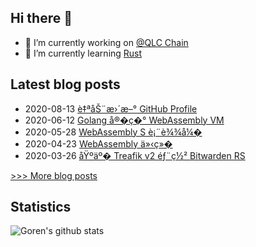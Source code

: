 
## Hi there 👋

- 🔭 I’m currently working on [@QLC Chain](https://github.com/qlcchain)
- 🌱 I’m currently learning [Rust](https://github.com/rust-lang/rust)

## Latest blog posts
- 2020-08-13 [è‡ªåŠ¨æ›´æ–° GitHub Profile](https://gythialy.github.io/self-updating-github-profile/)
- 2020-06-12 [Golang å®�ç�° WebAssembly VM](https://gythialy.github.io/WebAssembly-VM-by-golang/)
- 2020-05-28 [WebAssembly S è¡¨è¾¾å¼�](https://gythialy.github.io/WebAssembly-s-expression/)
- 2020-04-23 [WebAssembly ä»‹ç»�](https://gythialy.github.io/Introduction-WebAssembly/)
- 2020-03-26 [åŸºäº� Treafik v2 éƒ¨ç½² Bitwarden RS](https://gythialy.github.io/deploy-bitwarden-rs-with-traefik-v2/)

[>>> More blog posts](https://gythialy.github.io/)
## Statistics
![Goren's github stats](https://github-readme-stats.vercel.app/api?username=gythialy&count_private=true&show_icons=true)
